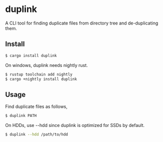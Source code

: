 # duplink
A CLI tool for finding duplicate files from directory tree and de-duplicating them.

## Install
```sh
$ cargo install duplink
```

On windows, duplink needs nightly rust.
```sh
$ rustup toolchain add nightly
$ cargo +nightly install duplink
```

## Usage
Find duplicate files as follows,
```sh
$ duplink PATH
```

On HDDs, use --hdd since duplink is optimized for SSDs by default.
```sh
$ duplink --hdd /path/to/hdd
```
